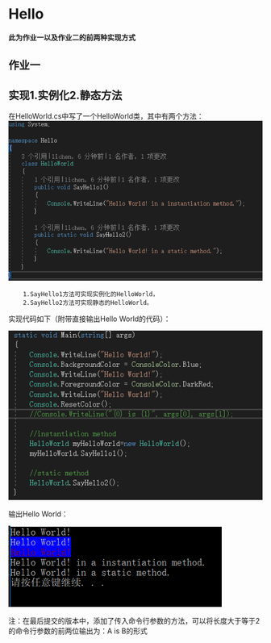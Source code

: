 # Hello
**此为作业一以及作业二的前两种实现方式**
## 作业一

## 实现1.实例化2.静态方法
   在HelloWorld.cs中写了一个HelloWorld类，其中有两个方法：
    ![image](https://github.com/3017218159/Hello/blob/master/1.png)
    
        1.SayHello1方法可实现实例化的HelloWorld，
        2.SayHello2方法可实现静态的HelloWorld。
        
   实现代码如下（附带直接输出Hello World的代码）：
   
   ![image](https://github.com/3017218159/Hello/blob/master/2.png)
   
   输出Hello World：
   
   ![image](https://github.com/3017218159/Hello/blob/master/3.png)

注：在最后提交的版本中，添加了传入命令行参数的方法，可以将长度大于等于2的命令行参数的前两位输出为：A is B的形式

